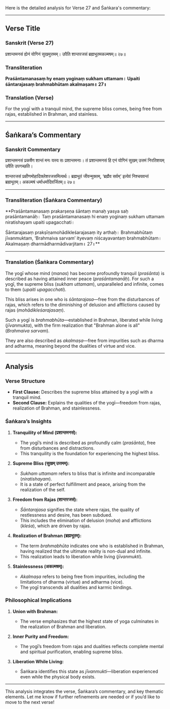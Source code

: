 Here is the detailed analysis for Verse 27 and Śaṅkara's commentary:

---

## Verse Title
### Sanskrit (Verse 27)
प्रशान्तमनसं ह्येनं योगिनं सुखमुत्तमम्।
उपैति शान्तरजसं ब्रह्मभूतमकल्मषम्॥ २७॥

### Transliteration
**Praśāntamanasaṃ hy enaṃ yoginaṃ sukham uttamam।
Upaiti śāntarajasaṃ brahmabhūtam akalmaṣam॥ 27॥**

### Translation (Verse)
For the yogī with a tranquil mind, the supreme bliss comes,
being free from rajas, established in Brahman, and stainless.

---

## Śaṅkara’s Commentary
### Sanskrit Commentary
प्रशान्तमनसं प्रकर्षेण शान्तं मनः यस्य सः प्रशान्तमनाः।
तं प्रशान्तमनसं हि एनं योगिनं सुखम् उत्तमं निरतिशयम् उपैति उपगच्छति।

शान्तरजसं प्रक्षीणमोहादिक्लेशरजसमित्यर्थः।
ब्रह्मभूतं जीवन्मुक्तम्,
‘ब्रह्मैव सर्वम्’ इत्येवं निश्चयवन्तं ब्रह्मभूतम्।
अकल्मषं धर्माधर्मादिवर्जितम्॥ २७॥

---

### Transliteration (Śaṅkara Commentary)
**Praśāntamanasaṃ prakarṣeṇa śāntaṃ manaḥ yasya saḥ praśāntamanāḥ।
Taṃ praśāntamanasaṃ hi enaṃ yoginaṃ sukham uttamam niratishayam upaiti upagacchati।

Śāntarajasaṃ prakṣīṇamohādikleśarajasaṃ ity arthaḥ।
Brahmabhūtaṃ jīvanmuktam,
‘Brahmaiva sarvam’ ityevaṃ niścayavantaṃ brahmabhūtam।
Akalmaṣaṃ dharmādharmādivarjitam॥ 27॥**

---

### Translation (Śaṅkara Commentary)
The yogī whose mind (*manas*) has become profoundly tranquil (*praśānta*) is described as having attained inner peace (*praśāntamanāḥ*).
For such a yogī, the supreme bliss (*sukham uttamam*), unparalleled and infinite, comes to them (*upaiti upagacchati*).

This bliss arises in one who is *śāntarajasa*—free from the disturbances of rajas,
which refers to the diminishing of delusion and afflictions caused by rajas (*mohādikleśarajasaṃ*).

Such a yogī is *brahmabhūta*—established in Brahman, liberated while living (*jīvanmukta*),
with the firm realization that "Brahman alone is all" (*Brahmaiva sarvam*).

They are also described as *akalmaṣa*—free from impurities such as dharma and adharma, meaning beyond the dualities of virtue and vice.

---

## Analysis

### Verse Structure
- **First Clause:** Describes the supreme bliss attained by a yogī with a tranquil mind.
- **Second Clause:** Explains the qualities of the yogī—freedom from rajas, realization of Brahman, and stainlessness.

### Śaṅkara’s Insights
1. **Tranquility of Mind (प्रशान्तमनसं):**
   - The yogī’s mind is described as profoundly calm (*praśānta*), free from disturbances and distractions.
   - This tranquility is the foundation for experiencing the highest bliss.

2. **Supreme Bliss (सुखम् उत्तमम्):**
   - *Sukham uttamam* refers to bliss that is infinite and incomparable (*niratishayam*).
   - It is a state of perfect fulfillment and peace, arising from the realization of the self.

3. **Freedom from Rajas (शान्तरजसं):**
   - *Śāntarajasa* signifies the state where rajas, the quality of restlessness and desire, has been subdued.
   - This includes the elimination of delusion (*moha*) and afflictions (*kleśa*), which are driven by rajas.

4. **Realization of Brahman (ब्रह्मभूतम्):**
   - The term *brahmabhūta* indicates one who is established in Brahman, having realized that the ultimate reality is non-dual and infinite.
   - This realization leads to liberation while living (*jīvanmukti*).

5. **Stainlessness (अकल्मषम्):**
   - *Akalmaṣa* refers to being free from impurities, including the limitations of dharma (virtue) and adharma (vice).
   - The yogī transcends all dualities and karmic bindings.

### Philosophical Implications
1. **Union with Brahman:**
   - The verse emphasizes that the highest state of yoga culminates in the realization of Brahman and liberation.

2. **Inner Purity and Freedom:**
   - The yogī’s freedom from rajas and dualities reflects complete mental and spiritual purification, enabling supreme bliss.

3. **Liberation While Living:**
   - Śaṅkara identifies this state as *jīvanmukti*—liberation experienced even while the physical body exists.

---

This analysis integrates the verse, Śaṅkara’s commentary, and key thematic elements. Let me know if further refinements are needed or if you’d like to move to the next verse!
